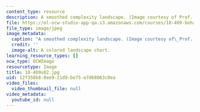 ```yaml
---
content_type: resource
description: A smoothed complexity landscape. (Image courtesy of Prof. Daniel Spielman.)
file: https://ol-ocw-studio-app-qa.s3.amazonaws.com/courses/18-409-behavior-of-algorithms-spring-2002/12f350b80ee921d9be75e7d68063c0ea_18-409s02.jpg
file_type: image/jpeg
image_metadata:
  caption: "A smoothed complexity landscape. (Image courtesy of\_Prof. Daniel Spielman.)"
  credit: ''
  image-alt: A colored landscape chart.
learning_resource_types: []
ocw_type: OCWImage
resourcetype: Image
title: 18-409s02.jpg
uid: 12f350b8-0ee9-21d9-be75-e7d68063c0ea
video_files:
  video_thumbnail_file: null
video_metadata:
  youtube_id: null
---
```

